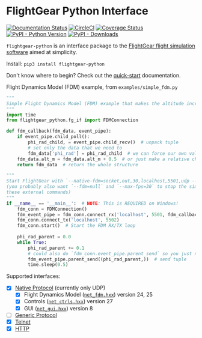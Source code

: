 # FlightGear Python Interface
[![Documentation Status](https://readthedocs.org/projects/flightgear-python/badge/?version=latest)](https://flightgear-python.readthedocs.io/en/latest/?badge=latest)
[![CircleCI](https://circleci.com/gh/julianneswinoga/flightgear-python.svg?style=shield)](https://circleci.com/gh/julianneswinoga/flightgear-python)
[![Coverage Status](https://coveralls.io/repos/github/julianneswinoga/flightgear-python/badge.svg?branch=master)](https://coveralls.io/github/julianneswinoga/flightgear-python?branch=master)
[![PyPI - Python Version](https://img.shields.io/pypi/pyversions/flightgear_python)](https://pypi.org/project/flightgear-python/)
[![PyPI - Downloads](https://img.shields.io/pypi/dm/flightgear-python)](https://pypistats.org/packages/flightgear-python)

`flightgear-python` is an interface package to the [FlightGear flight simulation software](https://www.flightgear.org/) aimed at simplicity.

Install: `pip3 install flightgear-python`

Don't know where to begin? Check out the [quick-start](https://flightgear-python.readthedocs.io/en/latest/quickstart.html) documentation.

Flight Dynamics Model (FDM) example, from `examples/simple_fdm.py`
```python
"""
Simple Flight Dynamics Model (FDM) example that makes the altitude increase and the plane roll in the air.
"""
import time
from flightgear_python.fg_if import FDMConnection

def fdm_callback(fdm_data, event_pipe):
    if event_pipe.child_poll():
        phi_rad_child, = event_pipe.child_recv()  # unpack tuple
        # set only the data that we need to
        fdm_data['phi_rad'] = phi_rad_child  # we can force our own values
    fdm_data.alt_m = fdm_data.alt_m + 0.5  # or just make a relative change
    return fdm_data  # return the whole structure

"""
Start FlightGear with `--native-fdm=socket,out,30,localhost,5501,udp --native-fdm=socket,in,30,localhost,5502,udp`
(you probably also want `--fdm=null` and `--max-fps=30` to stop the simulation fighting with
these external commands)
"""
if __name__ == '__main__':  # NOTE: This is REQUIRED on Windows!
    fdm_conn = FDMConnection()
    fdm_event_pipe = fdm_conn.connect_rx('localhost', 5501, fdm_callback)
    fdm_conn.connect_tx('localhost', 5502)
    fdm_conn.start()  # Start the FDM RX/TX loop
    
    phi_rad_parent = 0.0
    while True:
        phi_rad_parent += 0.1
        # could also do `fdm_conn.event_pipe.parent_send` so you just need to pass around `fdm_conn`
        fdm_event_pipe.parent_send((phi_rad_parent,))  # send tuple
        time.sleep(0.5)
```

Supported interfaces:
- [x] [Native Protocol](https://wiki.flightgear.org/Property_Tree/Sockets) (currently only UDP)
  - [x] Flight Dynamics Model ([`net_fdm.hxx`](https://sourceforge.net/p/flightgear/flightgear/ci/next/tree/src/Network/net_fdm.hxx)) version 24, 25
  - [x] Controls ([`net_ctrls.hxx`](https://sourceforge.net/p/flightgear/flightgear/ci/next/tree/src/Network/net_ctrls.hxx)) version 27
  - [x] GUI ([`net_gui.hxx`](https://sourceforge.net/p/flightgear/flightgear/ci/next/tree/src/Network/net_gui.hxx)) version 8
- [ ] [Generic Protocol](https://wiki.flightgear.org/Generic_protocol)
- [x] [Telnet](https://wiki.flightgear.org/Telnet_usage)
- [x] [HTTP](https://wiki.flightgear.org/Property_Tree_Servers)
